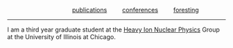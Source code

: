 
 &nbsp; &nbsp; &nbsp; &nbsp; &nbsp; &nbsp; &nbsp; &nbsp; &nbsp; &nbsp; &nbsp; &nbsp;  &nbsp; &nbsp; &nbsp; &nbsp; &nbsp; &nbsp; &nbsp; [publications](./publications.html) &nbsp; &nbsp; &nbsp; &nbsp; [conferences](./conferences.html) &nbsp; &nbsp; &nbsp; &nbsp; [foresting](./foresting.html)

* * *

I am a third year graduate student at the [Heavy Ion Nuclear Physics](http://starcluster.phy.uic.edu//twiki/bin/view/Main/WebHome) Group at the University of Illinois at Chicago.
